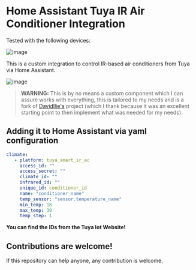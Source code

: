 # Home Assistant Tuya IR Air Conditioner Integration

Tested with the following devices:

![image](https://github.com/EnzoD86/tuya-smart-ir-ac/assets/61162811/d887c8a1-9e66-4552-835e-bbe333482a85)


This is a custom integration to control IR-based air conditioners from Tuya via Home Assistant.

![image](https://github.com/EnzoD86/tuya-smart-ir-ac/assets/61162811/271d82ba-d460-4352-9a4d-054e7e607758)


>  **WARNING:** This is by no means a custom component which I can assure works with everything, this is tailored to my needs and is a fork of [DavidIlie's](https://github.com/DavidIlie) project (which I thank because it was an excellent starting point to then implement what was needed for my needs).

## Adding it to Home Assistant via yaml configuration

```yaml
climate:
   - platform: tuya_smart_ir_ac
     access_id: ""
     access_secret: ""
     climate_id: ""
     infrared_id: ""
     unique_id: conditioner_id
     name: "conditioner name"
     temp_sensor: "sensor.temperature_name"
     min_temp: 18
     max_temp: 30
     temp_step: 1
```

**You can find the IDs from the Tuya Iot Website!**

## Contributions are welcome!

If this repository can help anyone, any contribution is welcome.
